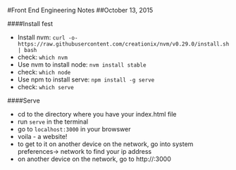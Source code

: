 #Front End Engineering Notes
##October 13, 2015

####Install fest
 - Install nvm: `curl -o- https://raw.githubusercontent.com/creationix/nvm/v0.29.0/install.sh | bash`
  - check: `which nvm`
 - Use nvm to install node: `nvm install stable`
  - check: `which node`
 - Use npm to install serve: `npm install -g serve`
  - check: `which serve`

####Serve
 - cd to the directory where you have your index.html file
 - run `serve` in the terminal
 - go to `localhost:3000` in your browswer
 - voila - a website!
 - to get to it on another device on the network, go into system preferences-> network to find your ip address
 - on another device on the network, go to http://<ip address>:3000
